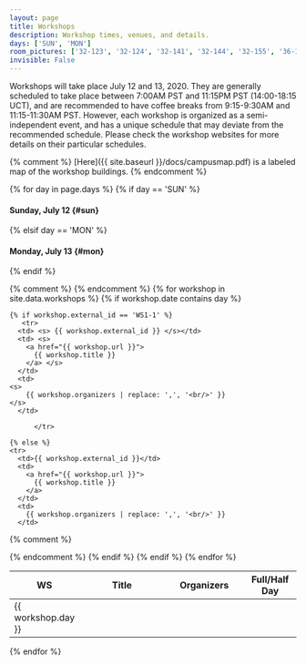 ```yaml
---
layout: page
title: Workshops
description: Workshop times, venues, and details.
days: ['SUN', 'MON']
room_pictures: ['32-123', '32-124', '32-141', '32-144', '32-155', '36-112', '36-144', '36-153', '36-155', '36-156', '34-101', '34-301', '34-302']
invisible: False
---
```



Workshops will take place July 12 and 13, 2020. They are generally scheduled to take place between 7:00AM PST and 11:15PM PST (14:00-18:15 UCT), and are recommended to have coffee breaks from 9:15-9:30AM and 11:15-11:30AM PST. However, each workshop is organized as a semi-independent event, and has a unique schedule that may deviate from the recommended schedule. Please check the workshop websites for more details on their particular schedules.

{% comment %}
[Here]({{ site.baseurl }}/docs/campusmap.pdf) is a labeled map of the workshop buildings.
{% endcomment %}




{% for day in page.days %}
{% if day == 'SUN' %}
#### Sunday, July 12  {#sun}
{% elsif day == 'MON' %}
#### Monday, July 13    {#mon}
{% endif %}


<table class="table table-striped table-workshop">
  <thead>
    <tr>
      <th width="15%" align="center">WS</th>
      <th width="36%">Title</th>
      <th width="30%">Organizers</th>
{% comment %}
      <th width="20%">Full/Half Day</th>
{% endcomment %}
    </tr>
  </thead>
  <tbody>
    {% for workshop in site.data.workshops %}
    {% if workshop.date contains day %}

	{% if workshop.external_id == 'WS1-1' %}
       <tr>
      <td> <s> {{ workshop.external_id }} </s></td>
      <td> <s>
        <a href="{{ workshop.url }}">
          {{ workshop.title }}
        </a> </s>
      </td>
      <td>
	<s>
        {{ workshop.organizers | replace: ',', '<br/>' }}
 	</s>
      </td>
     
          </tr>
    
    {% else %}
    <tr>
      <td>{{ workshop.external_id }}</td>
      <td>
        <a href="{{ workshop.url }}">
          {{ workshop.title }}
        </a>
      </td>
      <td>
        {{ workshop.organizers | replace: ',', '<br/>' }}
      </td>     
{% comment %}
<td> {{ workshop.day }} </td>
{% endcomment %} 
    </tr>
	{% endif %}
    {% endif %}
    {% endfor %}
  </tbody>
</table>
{% endfor %}

